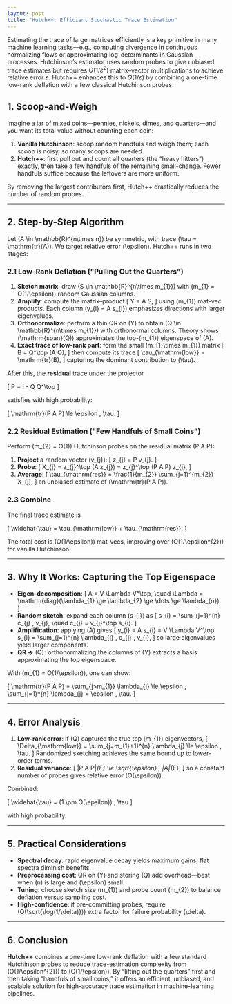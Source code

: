 ```yaml
---
layout: post
title: "Hutch++: Efficient Stochastic Trace Estimation"
---
```

Estimating the trace of large matrices efficiently is a key primitive in many machine learning tasks—e.g., computing divergence in continuous normalizing flows or approximating log-determinants in Gaussian processes. 
Hutchinson’s estimator uses random probes to give unbiased trace estimates but requires $O\bigl(1/\varepsilon^2 \bigr)$ matrix–vector multiplications to achieve relative error $\varepsilon$.
Hutch++ enhances this to $O\bigl(1/\varepsilon \bigr)$ by combining a one-time low-rank deflation with a few classical Hutchinson probes.
## 1. Scoop-and-Weigh 

Imagine a jar of mixed coins—pennies, nickels, dimes, and quarters—and you want its total value without counting each coin:

1. **Vanilla Hutchinson**: scoop random handfuls and weigh them; each scoop is noisy, so many scoops are needed.
2. **Hutch++**: first pull out and count all quarters (the “heavy hitters”) exactly, then take a few handfuls of the remaining small-change. Fewer handfuls suffice because the leftovers are more uniform.

By removing the largest contributors first, Hutch++ drastically reduces the number of random probes.

---

## 2. Step-by-Step Algorithm

Let \(A \in \mathbb{R}^{n\times n}\) be symmetric, with trace \(\tau = \mathrm{tr}(A)\). We target relative error \(\epsilon\). Hutch++ runs in two stages:

### 2.1 Low-Rank Deflation ("Pulling Out the Quarters")

1. **Sketch matrix**: draw \(S \in \mathbb{R}^{n\times m_{1}}\) with \(m_{1} = O(1/\epsilon)\) random Gaussian columns.
2. **Amplify**: compute the matrix–product
   \[
   Y = A S,
   \]
   using \(m_{1}\) mat-vec products. Each column \(y_{i} = A s_{i}\) emphasizes directions with larger eigenvalues.
3. **Orthonormalize**: perform a thin QR on \(Y\) to obtain \(Q \in \mathbb{R}^{n\times m_{1}}\) with orthonormal columns.  Theory shows \(\mathrm{span}(Q)\) approximates the top-\(m_{1}\) eigenspace of \(A\).
4. **Exact trace of low-rank part**: form the small \(m_{1}\times m_{1}\) matrix
   \[
   B = Q^\top (A Q),
   \]
   then compute its trace
   \[
   \tau_{\mathrm{low}} = \mathrm{tr}(B),
   \]
   capturing the dominant contribution to \(\tau\).

After this, the **residual** trace under the projector

\[
P = I - Q Q^\top
\]

satisfies with high probability:

\[
\mathrm{tr}(P A P) \le \epsilon \, \tau.
\]

### 2.2 Residual Estimation ("Few Handfuls of Small Coins")

Perform \(m_{2} = O(1)\) Hutchinson probes on the residual matrix \(P A P\):

1. **Project** a random vector \(v_{j}\):
   \[
   z_{j} = P v_{j}.
   \]
2. **Probe**:
   \[
   X_{j} = z_{j}^\top (A z_{j}) = z_{j}^\top (P A P) z_{j},
   \]
3. **Average**:
   \[
   \tau_{\mathrm{res}} = \frac{1}{m_{2}} \sum_{j=1}^{m_{2}} X_{j},
   \]
   an unbiased estimate of \(\mathrm{tr}(P A P)\).

### 2.3 Combine

The final trace estimate is

\[
\widehat{\tau} = \tau_{\mathrm{low}} + \tau_{\mathrm{res}}.
\]

The total cost is \(O(1/\epsilon)\) mat-vecs, improving over \(O(1/\epsilon^{2})\) for vanilla Hutchinson.

---

## 3. Why It Works: Capturing the Top Eigenspace

- **Eigen-decomposition**:
  \[
  A = V \Lambda V^\top,
  \quad
  \Lambda = \mathrm{diag}(\lambda_{1} \ge \lambda_{2} \ge \dots \ge \lambda_{n}).
  \]
- **Random sketch**: expand each column \(s_{i}\) as
  \[
  s_{i} = \sum_{j=1}^{n} c_{j} \, v_{j},
  \quad
  c_{j} = v_{j}^\top s_{i}.
  \]
- **Amplification**: applying \(A\) gives
  \[
  y_{i} = A s_{i} = V \Lambda V^\top s_{i} = \sum_{j=1}^{n} \lambda_{j} \, c_{j} \, v_{j},
  \]
  so large eigenvalues yield larger components.
- **QR →** \(Q\)**:** orthonormalizing the columns of \(Y\) extracts a basis approximating the top eigenspace.

With \(m_{1} = O(1/\epsilon)\), one can show:

\[
\mathrm{tr}(P A P) = \sum_{j>m_{1}} \lambda_{j} \le \epsilon \, \sum_{j=1}^{n} \lambda_{j} = \epsilon \, \tau.
\]

---

## 4. Error Analysis

1. **Low-rank error**: if \(Q\) captured the true top \(m_{1}\) eigenvectors,
   \[
   \Delta_{\mathrm{low}} = \sum_{j=m_{1}+1}^{n} \lambda_{j} \le \epsilon \, \tau.
   \]
   Randomized sketching achieves the same bound up to lower-order terms.
2. **Residual variance**:
   \[
   \|P A P\|_{F} \le \sqrt{\epsilon} \, \|A\|_{F},
   \]
   so a constant number of probes gives relative error \(O(\epsilon)\).

Combined:

\[
\widehat{\tau} = (1 \pm O(\epsilon)) \, \tau
\]

with high probability.

---

## 5. Practical Considerations

- **Spectral decay**: rapid eigenvalue decay yields maximum gains; flat spectra diminish benefits.
- **Preprocessing cost**: QR on \(Y\) and storing \(Q\) add overhead—best when \(n\) is large and \(\epsilon\) small.
- **Tuning**: choose sketch size \(m_{1}\) and probe count \(m_{2}\) to balance deflation versus sampling cost.
- **High-confidence**: if pre-committing probes, require \(O(\sqrt{\log(1/\delta)})\) extra factor for failure probability \(\delta\).

---

## 6. Conclusion

**Hutch++** combines a one-time low-rank deflation with a few standard Hutchinson probes to reduce trace-estimation complexity from \(O(1/\epsilon^{2})\) to \(O(1/\epsilon)\). By “lifting out the quarters” first and then taking “handfuls of small coins,” it offers an efficient, unbiased, and scalable solution for high-accuracy trace estimation in machine-learning pipelines.
